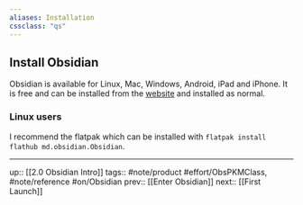 ```yaml
---
aliases: Installation
cssclass: "qs"
---
```

## Install Obsidian

Obsidian is available for Linux, Mac, Windows, Android, iPad and iPhone. It is free and can be installed from the [website](https://obsidian.md) and installed as normal.

### Linux users

I recommend the flatpak which can be installed with `flatpak install flathub md.obsidian.Obsidian`.

---
up:: [[2.0 Obsidian Intro]]
tags:: #note/product #effort/ObsPKMClass, #note/reference #on/Obsidian 
prev:: [[Enter Obsidian]]
next:: [[First Launch]]
